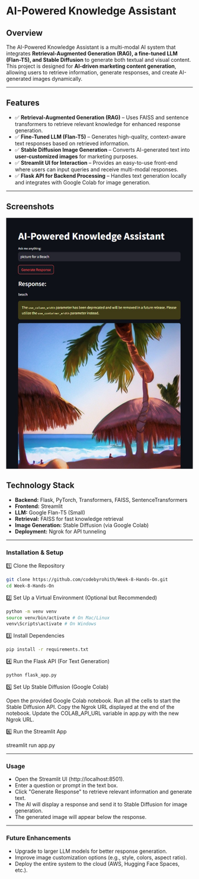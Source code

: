 # AI-Powered Knowledge Assistant

## Overview

The AI-Powered Knowledge Assistant is a multi-modal AI system that integrates **Retrieval-Augmented Generation (RAG), a fine-tuned LLM (Flan-T5), and Stable Diffusion** to generate both textual and visual content. This project is designed for **AI-driven marketing content generation**, allowing users to retrieve information, generate responses, and create AI-generated images dynamically.

---

## Features

- ✅ **Retrieval-Augmented Generation (RAG)** – Uses FAISS and sentence transformers to retrieve relevant knowledge for enhanced response generation.
- ✅ **Fine-Tuned LLM (Flan-T5)** – Generates high-quality, context-aware text responses based on retrieved information.
- ✅ **Stable Diffusion Image Generation** – Converts AI-generated text into **user-customized images** for marketing purposes.
- ✅ **Streamlit UI for Interaction** – Provides an easy-to-use front-end where users can input queries and receive multi-modal responses.
- ✅ **Flask API for Backend Processing** – Handles text generation locally and integrates with Google Colab for image generation.

---

## Screenshots

![Screenshot](screenshot.jpg)

## Technology Stack

- **Backend:** Flask, PyTorch, Transformers, FAISS, SentenceTransformers
- **Frontend:** Streamlit
- **LLM:** Google Flan-T5 (Small)
- **Retrieval:** FAISS for fast knowledge retrieval
- **Image Generation:** Stable Diffusion (via Google Colab)
- **Deployment:** Ngrok for API tunneling

---

### Installation & Setup

1️⃣ Clone the Repository

```bash
git clone https://github.com/codebyrohith/Week-8-Hands-On.git
cd Week-8-Hands-On
```

2️⃣ Set Up a Virtual Environment (Optional but Recommended)

```bash
python -m venv venv
source venv/bin/activate # On Mac/Linux
venv\Scripts\activate # On Windows
```

3️⃣ Install Dependencies

```bash
pip install -r requirements.txt
```

4️⃣ Run the Flask API (For Text Generation)

```bash
python flask_app.py
```

5️⃣ Set Up Stable Diffusion (Google Colab)

Open the provided Google Colab notebook.
Run all the cells to start the Stable Diffusion API.
Copy the Ngrok URL displayed at the end of the notebook.
Update the COLAB_API_URL variable in app.py with the new Ngrok URL.

6️⃣ Run the Streamlit App

streamlit run app.py

---

### Usage

- Open the Streamlit UI (http://localhost:8501).
- Enter a question or prompt in the text box.
- Click "Generate Response" to retrieve relevant information and generate text.
- The AI will display a response and send it to Stable Diffusion for image generation.
- The generated image will appear below the response.

---

### Future Enhancements

- Upgrade to larger LLM models for better response generation.
- Improve image customization options (e.g., style, colors, aspect ratio).
- Deploy the entire system to the cloud (AWS, Hugging Face Spaces, etc.).
